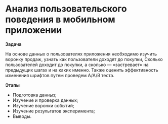 # Анализ пользовательского поведения в мобильном приложении
**Задача**

На основе данных о пользователях приложения необходимо изучить воронку продаж, узнать как пользователи доходят до покупки, Сколько пользователей доходит до покупки, а сколько — «застревает» на предыдущих шагах и на каких именно. 
Также оценить эффективность изменения шрифтов путем проведем А/А/В теста. 

**Этапы**

* Подготовка данныз;
* Изучение и проверка данных; 
* Изучение воронки событий;
* Изучение результатов эксперимента; 
* Выводы.

